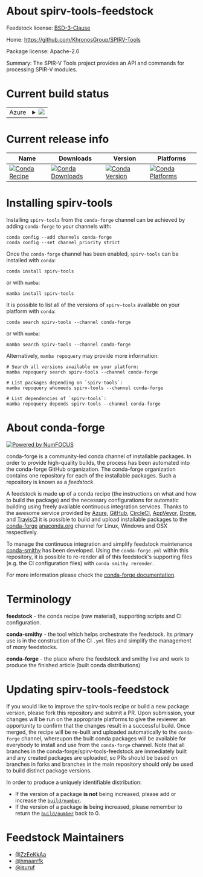 About spirv-tools-feedstock
===========================

Feedstock license: [BSD-3-Clause](https://github.com/conda-forge/spirv-tools-feedstock/blob/main/LICENSE.txt)

Home: https://github.com/KhronosGroup/SPIRV-Tools

Package license: Apache-2.0

Summary: The SPIR-V Tools project provides an API and commands for processing SPIR-V modules.

Current build status
====================


<table>
    
  <tr>
    <td>Azure</td>
    <td>
      <details>
        <summary>
          <a href="https://dev.azure.com/conda-forge/feedstock-builds/_build/latest?definitionId=19223&branchName=main">
            <img src="https://dev.azure.com/conda-forge/feedstock-builds/_apis/build/status/spirv-tools-feedstock?branchName=main">
          </a>
        </summary>
        <table>
          <thead><tr><th>Variant</th><th>Status</th></tr></thead>
          <tbody><tr>
              <td>linux_64</td>
              <td>
                <a href="https://dev.azure.com/conda-forge/feedstock-builds/_build/latest?definitionId=19223&branchName=main">
                  <img src="https://dev.azure.com/conda-forge/feedstock-builds/_apis/build/status/spirv-tools-feedstock?branchName=main&jobName=linux&configuration=linux%20linux_64_" alt="variant">
                </a>
              </td>
            </tr><tr>
              <td>linux_aarch64</td>
              <td>
                <a href="https://dev.azure.com/conda-forge/feedstock-builds/_build/latest?definitionId=19223&branchName=main">
                  <img src="https://dev.azure.com/conda-forge/feedstock-builds/_apis/build/status/spirv-tools-feedstock?branchName=main&jobName=linux&configuration=linux%20linux_aarch64_" alt="variant">
                </a>
              </td>
            </tr><tr>
              <td>linux_ppc64le</td>
              <td>
                <a href="https://dev.azure.com/conda-forge/feedstock-builds/_build/latest?definitionId=19223&branchName=main">
                  <img src="https://dev.azure.com/conda-forge/feedstock-builds/_apis/build/status/spirv-tools-feedstock?branchName=main&jobName=linux&configuration=linux%20linux_ppc64le_" alt="variant">
                </a>
              </td>
            </tr><tr>
              <td>osx_64</td>
              <td>
                <a href="https://dev.azure.com/conda-forge/feedstock-builds/_build/latest?definitionId=19223&branchName=main">
                  <img src="https://dev.azure.com/conda-forge/feedstock-builds/_apis/build/status/spirv-tools-feedstock?branchName=main&jobName=osx&configuration=osx%20osx_64_" alt="variant">
                </a>
              </td>
            </tr><tr>
              <td>osx_arm64</td>
              <td>
                <a href="https://dev.azure.com/conda-forge/feedstock-builds/_build/latest?definitionId=19223&branchName=main">
                  <img src="https://dev.azure.com/conda-forge/feedstock-builds/_apis/build/status/spirv-tools-feedstock?branchName=main&jobName=osx&configuration=osx%20osx_arm64_" alt="variant">
                </a>
              </td>
            </tr><tr>
              <td>win_64</td>
              <td>
                <a href="https://dev.azure.com/conda-forge/feedstock-builds/_build/latest?definitionId=19223&branchName=main">
                  <img src="https://dev.azure.com/conda-forge/feedstock-builds/_apis/build/status/spirv-tools-feedstock?branchName=main&jobName=win&configuration=win%20win_64_" alt="variant">
                </a>
              </td>
            </tr>
          </tbody>
        </table>
      </details>
    </td>
  </tr>
</table>

Current release info
====================

| Name | Downloads | Version | Platforms |
| --- | --- | --- | --- |
| [![Conda Recipe](https://img.shields.io/badge/recipe-spirv--tools-green.svg)](https://anaconda.org/conda-forge/spirv-tools) | [![Conda Downloads](https://img.shields.io/conda/dn/conda-forge/spirv-tools.svg)](https://anaconda.org/conda-forge/spirv-tools) | [![Conda Version](https://img.shields.io/conda/vn/conda-forge/spirv-tools.svg)](https://anaconda.org/conda-forge/spirv-tools) | [![Conda Platforms](https://img.shields.io/conda/pn/conda-forge/spirv-tools.svg)](https://anaconda.org/conda-forge/spirv-tools) |

Installing spirv-tools
======================

Installing `spirv-tools` from the `conda-forge` channel can be achieved by adding `conda-forge` to your channels with:

```
conda config --add channels conda-forge
conda config --set channel_priority strict
```

Once the `conda-forge` channel has been enabled, `spirv-tools` can be installed with `conda`:

```
conda install spirv-tools
```

or with `mamba`:

```
mamba install spirv-tools
```

It is possible to list all of the versions of `spirv-tools` available on your platform with `conda`:

```
conda search spirv-tools --channel conda-forge
```

or with `mamba`:

```
mamba search spirv-tools --channel conda-forge
```

Alternatively, `mamba repoquery` may provide more information:

```
# Search all versions available on your platform:
mamba repoquery search spirv-tools --channel conda-forge

# List packages depending on `spirv-tools`:
mamba repoquery whoneeds spirv-tools --channel conda-forge

# List dependencies of `spirv-tools`:
mamba repoquery depends spirv-tools --channel conda-forge
```


About conda-forge
=================

[![Powered by
NumFOCUS](https://img.shields.io/badge/powered%20by-NumFOCUS-orange.svg?style=flat&colorA=E1523D&colorB=007D8A)](https://numfocus.org)

conda-forge is a community-led conda channel of installable packages.
In order to provide high-quality builds, the process has been automated into the
conda-forge GitHub organization. The conda-forge organization contains one repository
for each of the installable packages. Such a repository is known as a *feedstock*.

A feedstock is made up of a conda recipe (the instructions on what and how to build
the package) and the necessary configurations for automatic building using freely
available continuous integration services. Thanks to the awesome service provided by
[Azure](https://azure.microsoft.com/en-us/services/devops/), [GitHub](https://github.com/),
[CircleCI](https://circleci.com/), [AppVeyor](https://www.appveyor.com/),
[Drone](https://cloud.drone.io/welcome), and [TravisCI](https://travis-ci.com/)
it is possible to build and upload installable packages to the
[conda-forge](https://anaconda.org/conda-forge) [anaconda.org](https://anaconda.org/)
channel for Linux, Windows and OSX respectively.

To manage the continuous integration and simplify feedstock maintenance
[conda-smithy](https://github.com/conda-forge/conda-smithy) has been developed.
Using the ``conda-forge.yml`` within this repository, it is possible to re-render all of
this feedstock's supporting files (e.g. the CI configuration files) with ``conda smithy rerender``.

For more information please check the [conda-forge documentation](https://conda-forge.org/docs/).

Terminology
===========

**feedstock** - the conda recipe (raw material), supporting scripts and CI configuration.

**conda-smithy** - the tool which helps orchestrate the feedstock.
                   Its primary use is in the construction of the CI ``.yml`` files
                   and simplify the management of *many* feedstocks.

**conda-forge** - the place where the feedstock and smithy live and work to
                  produce the finished article (built conda distributions)


Updating spirv-tools-feedstock
==============================

If you would like to improve the spirv-tools recipe or build a new
package version, please fork this repository and submit a PR. Upon submission,
your changes will be run on the appropriate platforms to give the reviewer an
opportunity to confirm that the changes result in a successful build. Once
merged, the recipe will be re-built and uploaded automatically to the
`conda-forge` channel, whereupon the built conda packages will be available for
everybody to install and use from the `conda-forge` channel.
Note that all branches in the conda-forge/spirv-tools-feedstock are
immediately built and any created packages are uploaded, so PRs should be based
on branches in forks and branches in the main repository should only be used to
build distinct package versions.

In order to produce a uniquely identifiable distribution:
 * If the version of a package **is not** being increased, please add or increase
   the [``build/number``](https://docs.conda.io/projects/conda-build/en/latest/resources/define-metadata.html#build-number-and-string).
 * If the version of a package **is** being increased, please remember to return
   the [``build/number``](https://docs.conda.io/projects/conda-build/en/latest/resources/define-metadata.html#build-number-and-string)
   back to 0.

Feedstock Maintainers
=====================

* [@ZzEeKkAa](https://github.com/ZzEeKkAa/)
* [@hmaarrfk](https://github.com/hmaarrfk/)
* [@isuruf](https://github.com/isuruf/)

